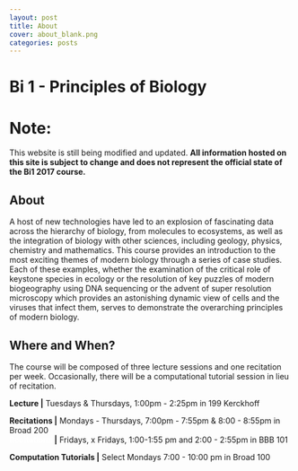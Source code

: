 ```yaml
---
layout: post
title: About
cover: about_blank.png
categories: posts
---
```

# Bi 1 - Principles of Biology

# Note:
This website is still being modified and updated. **All information hosted on this site is subject to change and does not represent the official state of the Bi1 2017 course.**

## About
A host of new technologies have led to an explosion of fascinating data across the hierarchy of biology, from molecules to ecosystems, as well as the integration of biology with other sciences, including geology, physics, chemistry and mathematics. This course provides an introduction to the most exciting themes of modern biology through a series of case studies. Each of these examples, whether the examination of the critical role of keystone species in ecology or the resolution of key puzzles of modern biogeography using DNA sequencing or the advent of super resolution microscopy which provides an astonishing dynamic view of cells and the viruses that infect them, serves to demonstrate the overarching principles of modern biology.



## Where and When?
The course will be composed of three lecture sessions and one recitation per week. Occasionally, there will be a computational tutorial session in lieu of recitation.

**Lecture \|** Tuesdays & Thursdays, 1:00pm - 2:25pm in 199 Kerckhoff

**Recitations \|** Mondays - Thursdays, 7:00pm - 7:55pm & 8:00 - 8:55pm in Broad 200<br/>
**<span style="color: #FFFFFF;">Recitations</span> \|** Fridays, x Fridays, 1:00-1:55 pm and 2:00 - 2:55pm in BBB 101

**Computation Tutorials \|** Select Mondays 7:00 - 10:00 pm in Broad 100
